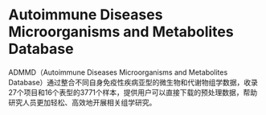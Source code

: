 # Autoimmune Diseases Microorganisms and Metabolites Database
ADMMD（Autoimmune Diseases Microorganisms and Metabolites Database）通过整合不同自身免疫性疾病亚型的微生物和代谢物组学数据，收录27个项目和16个表型的3771个样本，提供用户可以直接下载的预处理数据，帮助研究人员更加轻松、高效地开展相关组学研究。
